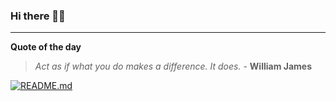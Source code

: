 ### Hi there 👋🏻


---

**Quote of the day**

> *Act as if what you do makes a difference. It does.* - **William James** 

[![README.md](https://github.com/marcolovazzano/marcolovazzano/actions/workflows/readme.yml/badge.svg?branch=main)](https://github.com/marcolovazzano/marcolovazzano/actions/workflows/readme.yml)
